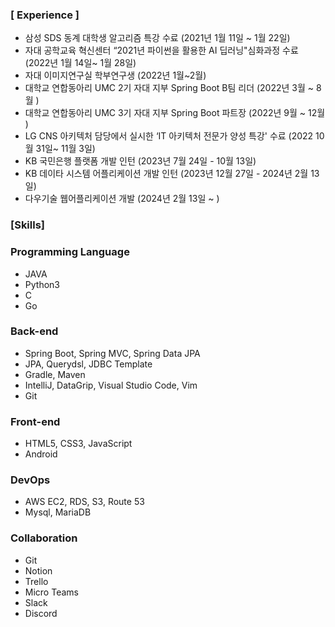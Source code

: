 


### **[ Experience ]**

- 삼성 SDS 동계 대학생 알고리즘 특강 수료 (2021년 1월 11일 ~ 1월 22일)
- 자대 공학교육 혁신센터 “2021년 파이썬을 활용한 AI 딥러닝"심화과정 수료 (2022년 1월 14일~ 1월 28일)
- 자대 이미지연구실 학부연구생 (2022년 1월~2월)
- 대학교 연합동아리 UMC 2기 자대 지부 Spring Boot B팀 리더 (2022년 3월 ~ 8월 )
- 대학교 연합동아리 UMC 3기 자대 지부 Spring Boot 파트장 (2022년 9월 ~ 12월 )
- LG CNS 아키텍처 담당에서 실시한 ‘IT 아키텍처 전문가 양성 특강' 수료 (2022 10월 31일~ 11월 3일)
- KB 국민은행 플랫폼 개발 인턴 (2023년 7월 24일 - 10월 13일)
- KB 데이타 시스템 어플리케이션 개발 인턴 (2023년 12월 27일 - 2024년 2월 13일)
- 다우기술 웹어플리케이션 개발 (2024년 2월 13일 ~ )

### [Skills]

### Programming Language

- JAVA
- Python3
- C
- Go

### Back-end

- Spring Boot, Spring MVC, Spring Data JPA
- JPA, Querydsl, JDBC Template
- Gradle, Maven
- IntelliJ, DataGrip, Visual Studio Code, Vim
- Git


### Front-end

- HTML5, CSS3, JavaScript
- Android

### DevOps

- AWS EC2, RDS, S3, Route 53
- Mysql, MariaDB

### Collaboration

- Git
- Notion
- Trello
- Micro Teams
- Slack
- Discord

